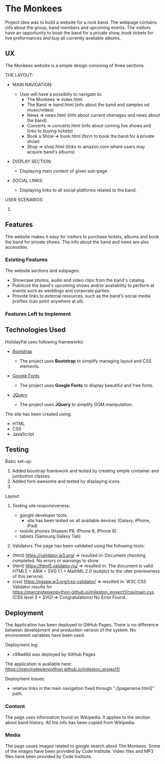 # The Monkees

Project idea was to build a website for a rock band. The webpage contains info about the group, band members and upcoming events. The visitors have an opportunity to book the band for a private show, book tickets for live preformances and buy all currently available albums.

## UX

The Monkees website is a simple design consising of three sections.

THE LAYOUT:

- MAIN NAVIGATION:

  - User will have a possibiliy to navigate to:
    - The Monkees => index.html
    - The Band => band.html (info about the band and samples od music/video)
    - News => news.html (info about current chenages and news about the band)
    - Concerts => concerts.html (info about coming live shows and links to buying tickets)
    - Book a Show => book.html (form to book the band for a private show)
    - Shop => shop.html (links to amazon.com where users may acquire band's albums)

- DISPLAY SECTION:

  - Displaying main content of given sub-page

- SOCIAL LINKS:

  - Displaying links to all social platforms related to the band.

USER SCENARIOS:

1.

## Features

The website makes it easy for visitors to purchase tickets, albums and book the band for private shows. The info about the band and news are also accessible.

### Existing Features

The website sections and subpages:

- Showcase photos, audio and video clips from the band's catalog.
- Publicise the band's upcoming shows and/or availability to perform at events such as weddings and corporate parties.
- Provide links to external resources, such as the band's social media profiles (can point anywhere at all).

### Features Left to Implement

## Technologies Used

HolidayPal uses following frameworks:

- [Bootstrap](https://getbootstrap.com/)

  - The project uses **Bootstrap** to simplify managing layout and CSS elements.

- [Google Fonts](https://fonts.google.com/)

  - The project uses **Google Fonts** to display beautiful and free fonts.

- [JQuery](https://jquery.com)

  - The project uses **JQuery** to simplify DOM manipulation.

The site has been created using:

- HTML
- CSS
- JavaScript

## Testing

Basic set-up:

1. Added boostrap framework and tested by creating simple container and jumbotron classes.
2. Added font-awesome and tested by displaying icons.
3.

Layout:

1. Testing site responsiveness:

   - google developer tools:
     - site has been tested on all available devices (Galaxy, iPhone, iPad)
   - mobile phones (Huawei P8, iPhone 8, iPhone 6)
   - tablets (Samsung Galaxy Tab)

2. Validators
   The page has been validated using the following tools:

- (html) https://validator.w3.org/ => resulted in: Document checking completed. No errors or warnings to show.
- (html) https://html5.validator.nu/ => resulted in: The document is valid HTML5 + ARIA + SVG 1.1 + MathML 2.0 (subject to the utter previewness of this service).
- (css) https://jigsaw.w3.org/css-validator/ => resulted in: W3C CSS Validator results for https://marcinstepienpython.github.io/mileston_project1/css/main.css (CSS level 3 + SVG) => Congratulations! No Error Found.

## Deployment

The Application has been deployed to GitHub Pages. There is no difference between development and production version of the system. No environemnt variables have been used.

Deployment log:

- c98ad8d was deployed by GitHub Pages

The application is available here: https://marcinstepienpython.github.io/mileston_project1/

Deployment issues:

- relative links in the main navigation fixed through "./[pagename.html]" path.

### Content

The page uses information found on Wikipedia. It applies to the section about band history. All the info has been copied from Wikipedia.

### Media

The page usues images related to google search about The Monkees. Some of the images have been provided by Code Institute. Video files and MP3 files have been provided by Code Institute.
